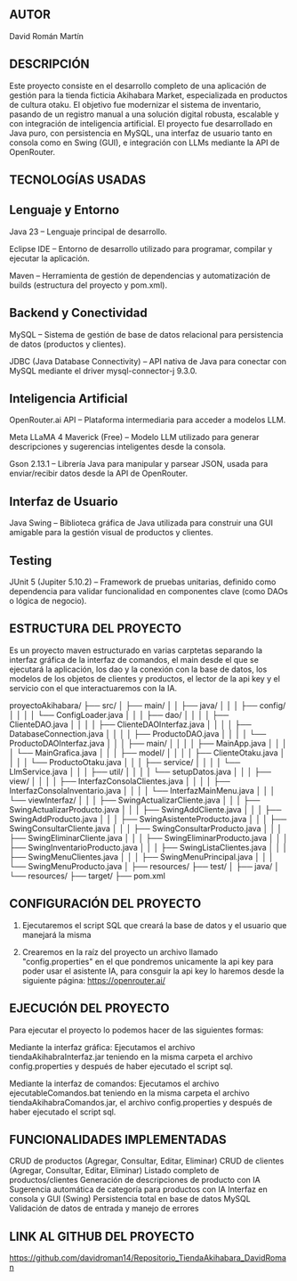 AUTOR
--------------------------------------------------------------------------------------------
David Román Martín

DESCRIPCIÓN
--------------------------------------------------------------------------------------------
Este proyecto consiste en el desarrollo completo de una aplicación de gestión para la tienda ficticia Akihabara Market, especializada en productos de cultura otaku. El objetivo fue modernizar el sistema de inventario, pasando de un registro manual a una solución digital robusta, escalable y con integración de inteligencia artificial. El proyecto fue desarrollado en Java puro, con persistencia en MySQL, una interfaz de usuario tanto en consola como en Swing (GUI), e integración con LLMs mediante la API de OpenRouter.

TECNOLOGÍAS USADAS
--------------------------------------------------------------------------------------------
Lenguaje y Entorno
------------------
Java 23 – Lenguaje principal de desarrollo.

Eclipse IDE – Entorno de desarrollo utilizado para programar, compilar y ejecutar la aplicación.

Maven – Herramienta de gestión de dependencias y automatización de builds (estructura del proyecto y pom.xml).

Backend y Conectividad
----------------------
MySQL – Sistema de gestión de base de datos relacional para persistencia de datos (productos y clientes).

JDBC (Java Database Connectivity) – API nativa de Java para conectar con MySQL mediante el driver mysql-connector-j 9.3.0.

Inteligencia Artificial
-----------------------
OpenRouter.ai API – Plataforma intermediaria para acceder a modelos LLM.

Meta LLaMA 4 Maverick (Free) – Modelo LLM utilizado para generar descripciones y sugerencias inteligentes desde la consola.

Gson 2.13.1 – Librería Java para manipular y parsear JSON, usada para enviar/recibir datos desde la API de OpenRouter.

Interfaz de Usuario
-------------------
Java Swing – Biblioteca gráfica de Java utilizada para construir una GUI amigable para la gestión visual de productos y clientes.

Testing
-------
JUnit 5 (Jupiter 5.10.2) – Framework de pruebas unitarias, definido como dependencia para validar funcionalidad en componentes clave (como DAOs o lógica de negocio).

ESTRUCTURA DEL PROYECTO
--------------------------------------------------------------------------------------------
Es un proyecto maven estructurado en varias carptetas separando la interfaz gráfica de la interfaz de comandos, el main desde el que se ejecutará la aplicación, los dao y la conexión con la base de datos, los modelos de los objetos de clientes y productos, el lector de la api key y el servicio con el que interactuaremos con la IA.

proyectoAkihabara/
├── src/
│   ├── main/
│   │   ├── java/
│   │   │   ├── config/
│   │   │   │   └── ConfigLoader.java
│   │   │   ├── dao/
│   │   │   │   ├── ClienteDAO.java
│   │   │   │   ├── ClienteDAOInterfaz.java
│   │   │   │   ├── DatabaseConnection.java
│   │   │   │   ├── ProductoDAO.java
│   │   │   │   └── ProductoDAOInterfaz.java
│   │   │   ├── main/
│   │   │   │   ├── MainApp.java
│   │   │   │   └── MainGrafica.java
│   │   │   ├── model/
│   │   │   │   ├── ClienteOtaku.java
│   │   │   │   └── ProductoOtaku.java
│   │   │   ├── service/
│   │   │   │   └── LlmService.java
│   │   │   ├── util/
│   │   │   │   └── setupDatos.java
│   │   │   ├── view/
│   │   │   │   ├── InterfazConsolaClientes.java
│   │   │   │   ├── InterfazConsolaInventario.java
│   │   │   │   └── InterfazMainMenu.java
│   │   │   └── viewInterfaz/
│   │   │       ├── SwingActualizarCliente.java
│   │   │       ├── SwingActualizarProducto.java
│   │   │       ├── SwingAddCliente.java
│   │   │       ├── SwingAddProducto.java
│   │   │       ├── SwingAsistenteProducto.java
│   │   │       ├── SwingConsultarCliente.java
│   │   │       ├── SwingConsultarProducto.java
│   │   │       ├── SwingEliminarCliente.java
│   │   │       ├── SwingEliminarProducto.java
│   │   │       ├── SwingInventarioProducto.java
│   │   │       ├── SwingListaClientes.java
│   │   │       ├── SwingMenuClientes.java
│   │   │       ├── SwingMenuPrincipal.java
│   │   │       └── SwingMenuProducto.java
│   ├── resources/
├── test/
│   ├── java/
│   └── resources/
├── target/
├── pom.xml


CONFIGURACIÓN DEL PROYECTO
--------------------------------------------------------------------------------------------
1. Ejecutaremos el script SQL que creará la base de datos y el usuario que manejará la misma

2. Crearemos en la raíz del proyecto un archivo llamado "config.properties" en el que pondremos unicamente la api key para poder usar el asistente IA, para consguir la api key lo haremos desde la siguiente página: https://openrouter.ai/

EJECUCIÓN DEL PROYECTO
--------------------------------------------------------------------------------------------
Para ejecutar el proyecto lo podemos hacer de las siguientes formas:

Mediante la interfaz gráfica: Ejecutamos el archivo tiendaAkihabraInterfaz.jar teniendo en la misma carpeta el archivo config.properties y después de haber ejecutado el script sql.

Mediante la interfaz de comandos: Ejecutamos el archivo ejecutableComandos.bat teniendo en la misma carpeta el archivo tiendaAkihabraComandos.jar, el archivo config.properties y después de haber ejecutado el script sql.

FUNCIONALIDADES IMPLEMENTADAS
--------------------------------------------------------------------------------------------
CRUD de productos (Agregar, Consultar, Editar, Eliminar)
CRUD de clientes (Agregar, Consultar, Editar, Eliminar)
Listado completo de productos/clientes
Generación de descripciones de producto con IA
Sugerencia automática de categoría para productos con IA
Interfaz en consola y GUI (Swing)
Persistencia total en base de datos MySQL
Validación de datos de entrada y manejo de errores

LINK AL GITHUB DEL PROYECTO
--------------------------------------------------------------------------------------------
https://github.com/davidroman14/Repositorio_TiendaAkihabara_DavidRoman
